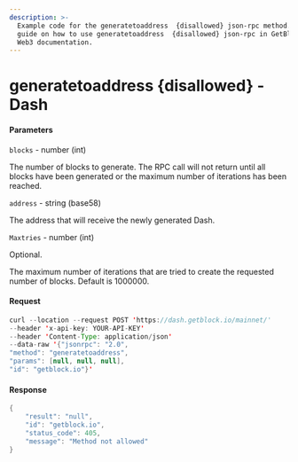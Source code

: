 ```yaml
---
description: >-
  Example code for the generatetoaddress  {disallowed} json-rpc method. Сomplete
  guide on how to use generatetoaddress  {disallowed} json-rpc in GetBlock.io
  Web3 documentation.
---
```


# generatetoaddress {disallowed} - Dash

#### Parameters

`blocks` - number (int)

The number of blocks to generate. The RPC call will not return until all blocks have been generated or the maximum number of iterations has been reached.

`address` - string (base58)

The address that will receive the newly generated Dash.

`Maxtries` - number (int)

Optional.

The maximum number of iterations that are tried to create the requested number of blocks. Default is 1000000.

#### Request

```java
curl --location --request POST 'https://dash.getblock.io/mainnet/' 
--header 'x-api-key: YOUR-API-KEY' 
--header 'Content-Type: application/json' 
--data-raw '{"jsonrpc": "2.0",
"method": "generatetoaddress",
"params": [null, null, null],
"id": "getblock.io"}'
```

#### Response

```java
{
    "result": "null",
    "id": "getblock.io",
    "status_code": 405,
    "message": "Method not allowed"
}
```
